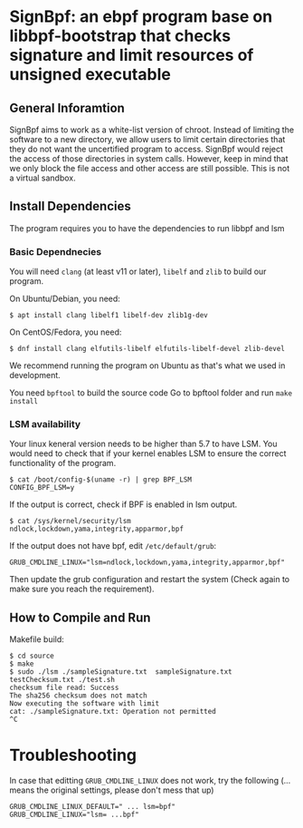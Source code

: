 # SignBpf: an ebpf program base on libbpf-bootstrap that checks signature and limit resources of unsigned executable

## General Inforamtion
SignBpf aims to work as a white-list version of chroot. Instead of limiting the software to a new directory, we allow users to limit certain directories that they do not want the uncertified program to access. SignBpf would reject the access of those directories in system calls. However, keep in mind that we only block the file access and other access are still possible. This is not a virtual sandbox.

## Install Dependencies
The program requires you to have the dependencies to run libbpf and lsm

### Basic Dependnecies

You will need `clang` (at least v11 or later), `libelf` and `zlib` to build
our program.

On Ubuntu/Debian, you need:
```shell
$ apt install clang libelf1 libelf-dev zlib1g-dev
```
On CentOS/Fedora, you need:
```shell
$ dnf install clang elfutils-libelf elfutils-libelf-devel zlib-devel
```
We recommend running the program on Ubuntu as that's what we used in development.

You need `bpftool` to build the source code
Go to bpftool folder and run `make install`

### LSM availability
Your linux keneral version needs to be higher than 5.7 to have LSM.
You would need to check that if your kernel enables LSM to ensure the correct functionality of the program.

``` shell
$ cat /boot/config-$(uname -r) | grep BPF_LSM
CONFIG_BPF_LSM=y
```

If the output is correct, check if BPF is enabled in lsm output.

``` shell
$ cat /sys/kernel/security/lsm
ndlock,lockdown,yama,integrity,apparmor,bpf
```

If the output does not have bpf, edit `/etc/default/grub`:
```
GRUB_CMDLINE_LINUX="lsm=ndlock,lockdown,yama,integrity,apparmor,bpf"
```
Then update the grub configuration and restart the system (Check again to make sure you reach the requirement).

## How to Compile and Run

Makefile build:

```
$ cd source
$ make
$ sudo ./lsm ./sampleSignature.txt  sampleSignature.txt testChecksum.txt ./test.sh
checksum file read: Success
The sha256 checksum does not match
Now executing the software with limit
cat: ./sampleSignature.txt: Operation not permitted
^C
```


# Troubleshooting
In case that editting `GRUB_CMDLINE_LINUX` does not work, try the following (... means the original settings, please don't mess that up)

```
GRUB_CMDLINE_LINUX_DEFAULT=" ... lsm=bpf"
GRUB_CMDLINE_LINUX="lsm= ...bpf"
```
